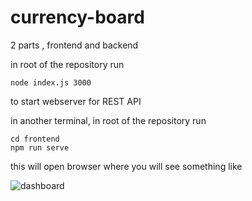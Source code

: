 # currency-board

2 parts , frontend and backend 

in root of the repository run 
```
node index.js 3000
```

to start webserver for REST API 

in another terminal, in root of the repository run

```
cd frontend 
npm run serve 
```

this will open browser where you will see something like 

![dashboard](https://i.imgur.com/NtH99Yc.png)
